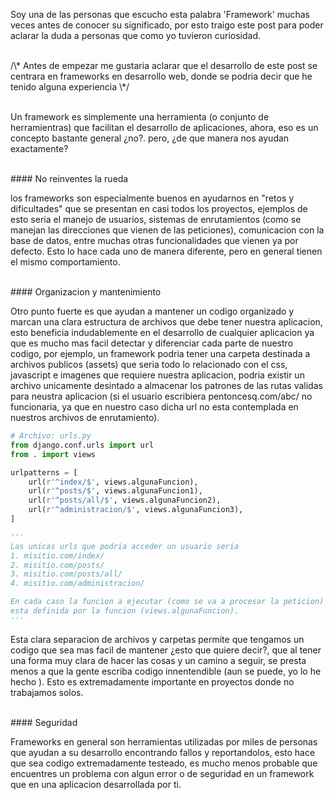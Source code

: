 Soy una de las personas que escucho esta palabra 'Framework' muchas veces antes de conocer su significado, por esto traigo este post para poder aclarar la duda a personas que como yo tuvieron curiosidad.

<br>
<div class="grey-text">/\* Antes de empezar me gustaria aclarar que el desarrollo de este post se centrara en frameworks en desarrollo web, donde se podria decir que he tenido alguna experiencia \*/</div>
<br>

Un framework es simplemente una herramienta (o conjunto de herramientras) que facilitan el desarrollo de aplicaciones, ahora, eso es un concepto bastante general ¿no?. pero, ¿de que manera nos ayudan exactamente?

<br>
#### No reinventes la rueda



los frameworks son especialmente buenos en ayudarnos en "retos y dificultades" que se presentan en casi todos los proyectos, ejemplos de esto seria el manejo de usuarios, sistemas de enrutamientos (como se manejan las direcciones que vienen de las peticiones), comunicacion con la base de datos, entre muchas otras funcionalidades que vienen ya por defecto. Esto lo hace cada uno de manera diferente, pero en general tienen el mismo comportamiento.

<br>
#### Organizacion y mantenimiento



Otro punto fuerte es que ayudan a mantener un codigo organizado y marcan una clara estructura de archivos que debe tener nuestra aplicacion, esto beneficia indudablemente en el desarrollo de cualquier aplicacion ya que es mucho mas facil detectar y diferenciar cada parte de nuestro codigo, por ejemplo, un framework podria tener una carpeta destinada a archivos publicos (assets) que seria todo lo relacionado con el css, javascript e imagenes que requiere nuestra aplicacion, podria existir un archivo unicamente desintado a almacenar los patrones de las rutas validas para neustra aplicacion (si el usuario escribiera pentoncesq.com/abc/ no funcionaria, ya que en nuestro caso dicha url no esta contemplada en nuestros archivos de enrutamiento).
```python
# Archivo: urls.py
from django.conf.urls import url
from . import views

urlpatterns = [
	url(r'^index/$', views.algunaFuncion),
	url(r'^posts/$', views.algunaFuncion1),
	url(r'^posts/all/$', views.algunaFuncion2),
	url(r'^administracion/$', views.algunaFuncion3),
]

'''
Las unicas urls que podria acceder un usuario seria
1. misitio.com/index/
2. misitio.com/posts/
3. misitio.com/posts/all/
4. misitio.com/administracion/

En cada caso la funcion a ejecutar (como se va a procesar la peticion)
esta definida por la funcion (views.algunaFuncion).
'''
```

Esta clara separacion de archivos y carpetas permite que tengamos un codigo que sea mas facil de mantener ¿esto que quiere decir?, que al tener una forma muy clara de hacer las cosas y un camino a seguir, se presta menos a que la gente escriba codigo innentendible (aun se puede, yo lo he hecho <i class="fa fa-smile-o"></i>). Esto es extremadamente importante en proyectos donde no trabajamos solos.

<br>
#### Seguridad



Frameworks en general son herramientas utilizadas por miles de personas que ayudan a su desarrollo encontrando fallos y reportandolos, esto hace que sea codigo extremadamente testeado, es mucho menos probable que encuentres un problema con algun error o de seguridad en un framework que en una aplicacion desarrollada por ti.
